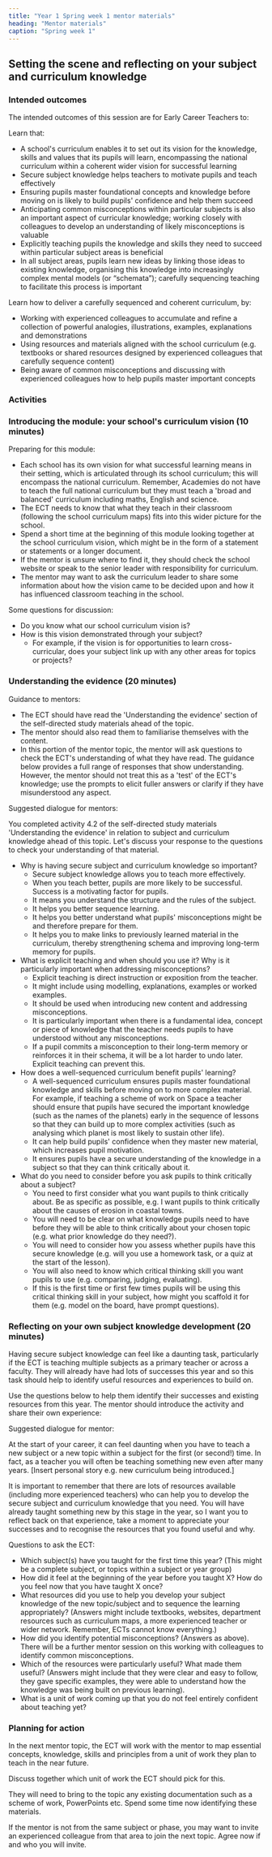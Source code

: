 ```yaml
---
title: "Year 1 Spring week 1 mentor materials"
heading: "Mentor materials"
caption: "Spring week 1"
---
```


## Setting the scene and reflecting on your subject and curriculum knowledge

### Intended outcomes

The intended outcomes of this session are for Early Career Teachers to:

Learn that:

- A school's curriculum enables it to set out its vision for the knowledge, skills and values that its pupils will learn, encompassing the national curriculum within a coherent wider vision for successful learning
- Secure subject knowledge helps teachers to motivate pupils and teach effectively
- Ensuring pupils master foundational concepts and knowledge before moving on is likely to build pupils' confidence and help them succeed
- Anticipating common misconceptions within particular subjects is also an important aspect of curricular knowledge; working closely with colleagues to develop an understanding of likely misconceptions is valuable
- Explicitly teaching pupils the knowledge and skills they need to succeed within particular subject areas is beneficial
- In all subject areas, pupils learn new ideas by linking those ideas to existing knowledge, organising this knowledge into increasingly complex mental models (or “schemata”); carefully sequencing teaching to facilitate this process is important

Learn how to deliver a carefully sequenced and coherent curriculum, by:

- Working with experienced colleagues to accumulate and refine a collection of powerful analogies, illustrations, examples, explanations and demonstrations
- Using resources and materials aligned with the school curriculum (e.g. textbooks or shared resources designed by experienced colleagues that carefully sequence content)
- Being aware of common misconceptions and discussing with experienced colleagues how to help pupils master important concepts

### Activities

### Introducing the module: your school's curriculum vision (10 minutes)

Preparing for this module:

- Each school has its own vision for what successful learning means in their setting, which is articulated through its school curriculum; this will encompass the national curriculum. Remember, Academies do not have to teach the full national curriculum but they must teach a 'broad and balanced' curriculum including maths, English and science.
- The ECT needs to know that what they teach in their classroom (following the school curriculum maps) fits into this wider picture for the school.
- Spend a short time at the beginning of this module looking together at the school curriculum vision, which might be in the form of a statement or statements or a longer document.
- If the mentor is unsure where to find it, they should check the school website or speak to the senior leader with responsibility for curriculum.
- The mentor may want to ask the curriculum leader to share some information about how the vision came to be decided upon and how it has influenced classroom teaching in the school.

Some questions for discussion:

- Do you know what our school curriculum vision is?
- How is this vision demonstrated through your subject?
  - For example, if the vision is for opportunities to learn cross-curricular, does your subject link up with any other areas for topics or projects?

### Understanding the evidence (20 minutes)

Guidance to mentors:

- The ECT should have read the 'Understanding the evidence' section of the self-directed study materials ahead of the topic.
- The mentor should also read them to familiarise themselves with the content.
- In this portion of the mentor topic, the mentor will ask questions to check the ECT's understanding of what they have read. The guidance below provides a full range of responses that show understanding. However, the mentor should not treat this as a 'test' of the ECT's knowledge; use the prompts to elicit fuller answers or clarify if they have misunderstood any aspect.

Suggested dialogue for mentors:

You completed activity 4.2 of the self-directed study materials 'Understanding the evidence' in relation to subject and curriculum knowledge ahead of this topic. Let's discuss your response to the questions to check your understanding of that material.

- Why is having secure subject and curriculum knowledge so important?
  - Secure subject knowledge allows you to teach more effectively.
  - When you teach better, pupils are more likely to be successful. Success is a motivating factor for pupils.
  - It means you understand the structure and the rules of the subject.
  - It helps you better sequence learning.
  - It helps you better understand what pupils' misconceptions might be and therefore prepare for them.
  - It helps you to make links to previously learned material in the curriculum, thereby strengthening schema and improving long-term memory for pupils.
- What is explicit teaching and when should you use it? Why is it particularly important when addressing misconceptions?
  - Explicit teaching is direct instruction or exposition from the teacher.
  - It might include using modelling, explanations, examples or worked examples.
  - It should be used when introducing new content and addressing misconceptions.
  - It is particularly important when there is a fundamental idea, concept or piece of knowledge that the teacher needs pupils to have understood without any misconceptions.
  - If a pupil commits a misconception to their long-term memory or reinforces it in their schema, it will be a lot harder to undo later. Explicit teaching can prevent this.
- How does a well-sequenced curriculum benefit pupils' learning?
  - A well-sequenced curriculum ensures pupils master foundational knowledge and skills before moving on to more complex material. For example, if teaching a scheme of work on Space a teacher should ensure that pupils have secured the important knowledge (such as the names of the planets) early in the sequence of lessons so that they can build up to more complex activities (such as analysing which planet is most likely to sustain other life).
  - It can help build pupils' confidence when they master new material, which increases pupil motivation.
  - It ensures pupils have a secure understanding of the knowledge in a subject so that they can think critically about it.
- What do you need to consider before you ask pupils to think critically about a subject?
  - You need to first consider what you want pupils to think critically about. Be as specific as possible, e.g. I want pupils to think critically about the causes of erosion in coastal towns.
  - You will need to be clear on what knowledge pupils need to have before they will be able to think critically about your chosen topic (e.g. what prior knowledge do they need?).
  - You will need to consider how you assess whether pupils have this secure knowledge (e.g. will you use a homework task, or a quiz at the start of the lesson).
  - You will also need to know which critical thinking skill you want pupils to use (e.g. comparing, judging, evaluating).
  - If this is the first time or first few times pupils will be using this critical thinking skill in your subject, how might you scaffold it for them (e.g. model on the board, have prompt questions).

### Reflecting on your own subject knowledge development (20 minutes)

Having secure subject knowledge can feel like a daunting task, particularly if the ECT is teaching multiple subjects as a primary teacher or across a faculty. They will already have had lots of successes this year and so this task should help to identify useful resources and experiences to build on.

Use the questions below to help them identify their successes and existing resources from this year.
The mentor should introduce the activity and share their own experience:

Suggested dialogue for mentor:

At the start of your career, it can feel daunting when you have to teach a new subject or a new topic within a subject for the first (or second!) time. In fact, as a teacher you will often be teaching something new even after many years. [Insert personal story e.g. new curriculum being introduced.]

It is important to remember that there are lots of resources available (including more experienced teachers) who can help you to develop the secure subject and curriculum knowledge that you need. You will have already taught something new by this stage in the year, so I want you to reflect back on that experience, take a moment to appreciate your successes and to recognise the resources that you found useful and why.

Questions to ask the ECT:

- Which subject(s) have you taught for the first time this year? (This might be a complete subject, or topics within a subject or year group)
- How did it feel at the beginning of the year before you taught X? How do you feel now that you have taught X once?
- What resources did you use to help you develop your subject knowledge of the new topic/subject and to sequence the learning appropriately? (Answers might include textbooks, websites, department resources such as curriculum maps, a more experienced teacher or wider network. Remember, ECTs cannot know everything.)
- How did you identify potential misconceptions? (Answers as above). There will be a further mentor session on this working with colleagues to identify common misconceptions.
- Which of the resources were particularly useful? What made them useful? (Answers might include that they were clear and easy to follow, they gave specific examples, they were able to understand how the knowledge was being built on previous learning).
- What is a unit of work coming up that you do not feel entirely confident about teaching yet?

### Planning for action

In the next mentor topic, the ECT will work with the mentor to map essential concepts, knowledge, skills and principles from a unit of work they plan to teach in the near future.

Discuss together which unit of work the ECT should pick for this.

They will need to bring to the topic any existing documentation such as a scheme of work, PowerPoints etc. Spend some time now identifying these materials.

If the mentor is not from the same subject or phase, you may want to invite an experienced colleague from that area to join the next topic. Agree now if and who you will invite.
